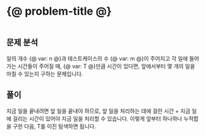 # {@ problem-title @}

~~~problem-info-table
~~~

## 문제 분석

일의 개수 {@ var: n @}과 테스트케이스의 수 {@ var: m @}이 주어지고
각 일에 들어가는 시간들이 주어질 때, {@ var: T @}만큼 시간이 있다면,
앞에서부터 몇 개의 일을 마칠 수 있는지 구하는 문제입니다.

## 풀이

지금 일을 끝내려면 앞 일을 끝내야 하므로,
앞 일을 처리하는 데에 걸린 시간 + 지금 일에 걸리는 시간이 있어야 지금 일을 처리할 수 있습니다.
이렇게 앞부터 하나하나 누적합을 구한 다음, T를 이진 탐색하면 됩니다.
